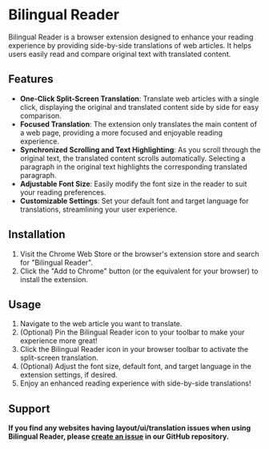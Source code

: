 # Bilingual Reader

Bilingual Reader is a browser extension designed to enhance your reading experience by providing side-by-side translations of web articles. It helps users easily read and compare original text with translated content.

## Features

* **One-Click Split-Screen Translation**: Translate web articles with a single click, displaying the original and translated content side by side for easy comparison.
* **Focused Translation**: The extension only translates the main content of a web page, providing a more focused and enjoyable reading experience.
* **Synchronized Scrolling and Text Highlighting**: As you scroll through the original text, the translated content scrolls automatically. Selecting a paragraph in the original text highlights the corresponding translated paragraph.
* **Adjustable Font Size**: Easily modify the font size in the reader to suit your reading preferences.
* **Customizable Settings**: Set your default font and target language for translations, streamlining your user experience.

## Installation

1. Visit the Chrome Web Store or the browser's extension store and search for "Bilingual Reader".
2. Click the "Add to Chrome" button (or the equivalent for your browser) to install the extension.

## Usage

1. Navigate to the web article you want to translate.
2. (Optional) Pin the Bilingual Reader icon to your toolbar to make your experience more great!
3. Click the Bilingual Reader icon in your browser toolbar to activate the split-screen translation.
4. (Optional) Adjust the font size, default font, and target language in the extension settings, if desired.
5. Enjoy an enhanced reading experience with side-by-side translations!

## Support

**If you find any websites having layout/ui/translation issues when using Bilingual Reader, please [create an issue](https://github.com/zamia/bilingual-reader/issues) in our GitHub repository.**
